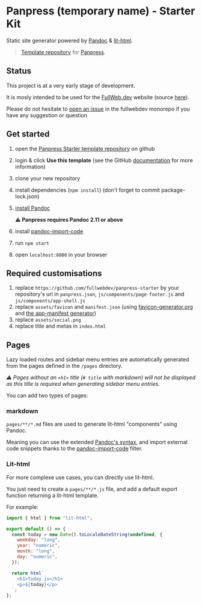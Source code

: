 # Panpress (temporary name) - Starter Kit

Static site generator powered by [Pandoc](https://pandoc.org/) & [lit-html](https://lit-html.polymer-project.org/).

> [Template repository](https://docs.github.com/en/github/creating-cloning-and-archiving-repositories/creating-a-repository-from-a-template) for [Panpress](https://www.npmjs.com/package/@panpress/cli).

## Status

This project is at a very early stage of development.

It is mosly intended to be used for the [FullWeb.dev](https://fullweb.dev) website (source [here](https://github.com/fullwebdev/fullwebdev/tree/master/docs)).

Please do not hesitate to [open an issue](https://github.com/fullwebdev/fullwebdev/issues/new) in the fullwebdev monorepo if you have any suggestion or question

## Get started

1. open the [Panpress Starter template repository](https://github.com/fullwebdev/panpress-starter) on github
2. login & click **Use this template** (see the GitHub [documentation](https://docs.github.com/en/github/creating-cloning-and-archiving-repositories/creating-a-repository-from-a-template) for more information)
3. clone your new repository
4. install dependencies (`npm install`) (don't forget to commit package-lock.json)
5. [install Pandoc](https://pandoc.org/installing.html)

   **:warning: Panpress requires Pandoc 2.11 or above**

6. install [pandoc-import-code](https://github.com/noelmace/pandoc-import-code)
7. run `npm start`
8. open `localhost:8080` in your browser

## Required customisations

1. replace `https://github.com/fullwebdev/panpress-starter` by your repository's url in `panpress.json`, `js/components/page-footer.js` and `js/components/app-shell.js`
2. replace `assets/favicon` and `manifest.json` (using [favicon-generator.org](https://www.favicon-generator.org) and [the app-manifest generator](https://app-manifest.firebaseapp.com/))
3. replace `assets/social.png`
4. replace title and metas in `index.html`

## Pages

Lazy loaded routes and sidebar menu entries are automatically generated from the pages defined in the `/pages` directory.

_:warning: Pages without an `<h1>` title (`# title` with markdown) will not be displayed as this title is required when generating sidebar menu entries._

You can add two types of pages:

### markdown

`pages/**/*.md` files are used to generate lit-html "components" using Pandoc.

Meaning you can use the extended [Pandoc's syntax](https://pandoc.org/MANUAL.html#pandocs-markdown), and import external code snippets thanks to the [pandoc-import-code](https://github.com/noelmace/pandoc-import-code) filter.

### Lit-html

For more complexe use cases, you can directly use lit-html.

You just need to create a `pages/**/*.js` file, and add a default export function returning a lit-html template.

For example:

```js
import { html } from "lit-html";

export default () => {
  const today = new Date().toLocaleDateString(undefined, {
    weekday: "long",
    year: "numeric",
    month: "long",
    day: "numeric",
  });

  return html`
    <h1>Today is</h1>
    <p>${today}</p>
  `;
};
```
